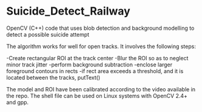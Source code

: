 # Suicide_Detect_Railway
OpenCV (C++) code that uses blob detection and background modelling to detect a possible suicide attempt

The algorithm works for well for open tracks. It involves the following steps:

-Create rectangular ROI at the track center
-Blur the ROI so as to neglect minor track jitter
-perform background subtraction
-enclose larger foreground contours in rects
-if rect area exceeds a threshold, and it is located between the tracks, putText()

The model and ROI have been calibrated according to the video available in the repo.
The shell file can be used on Linux systems with OpenCV 2.4+ and gpp.
